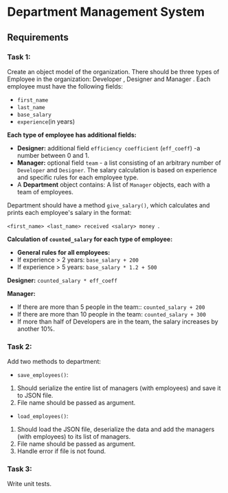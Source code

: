 # Department Management System

## Requirements

### Task 1:
Create an object model of the organization. There should be three types of Employee
in the organization: Developer , Designer and Manager . Each employee must have the
following fields:
- `first_name`
- `last_name`
- `base_salary`
- `experience`(in years)

**Each type of employee has additional fields:**
- **Designer:** additional field `efficiency coefficient` (`eff_coeff`) -a number
between 0 and 1.
- **Manager:** optional field `team` - a list consisting of an arbitrary number of
`Developer` and `Designer`.
The salary calculation is based on experience and specific rules for each employee type.
- A **Department** object contains:
A list of `Manager` objects, each with a team of employees.

Department should have a method `give_salary()`, which calculates and prints each employee's salary in the format:

`<first_name> <last_name> received <salary> money `.

**Calculation of `counted_salary` for each type of employee:**
- **General rules for all employees:**
- If experience > 2 years: `base_salary + 200`
- If experience > 5 years: `base_salary * 1.2 + 500`

**Designer:** 
`counted_salary * eff_coeff`

**Manager:** 
- If there are more than 5 people in the team:: `counted_salary + 200`
- If there are more than 10 people in the team: `counted_salary + 300`
- If more than half of Developers are in the team, the salary increases
by another 10%.

### Task 2:
Add two methods to department:
- `save_employees()`:
1. Should serialize the entire list of managers (with employees) and save
it to JSON file.
2. File name should be passed as argument.
- `load_employees()`:
1. Should load the JSON file, deserialize the data and add the managers
(with employees) to its list of managers.
2. File name should be passed as argument.
3. Handle error if file is not found.

### Task 3:
Write unit tests.

